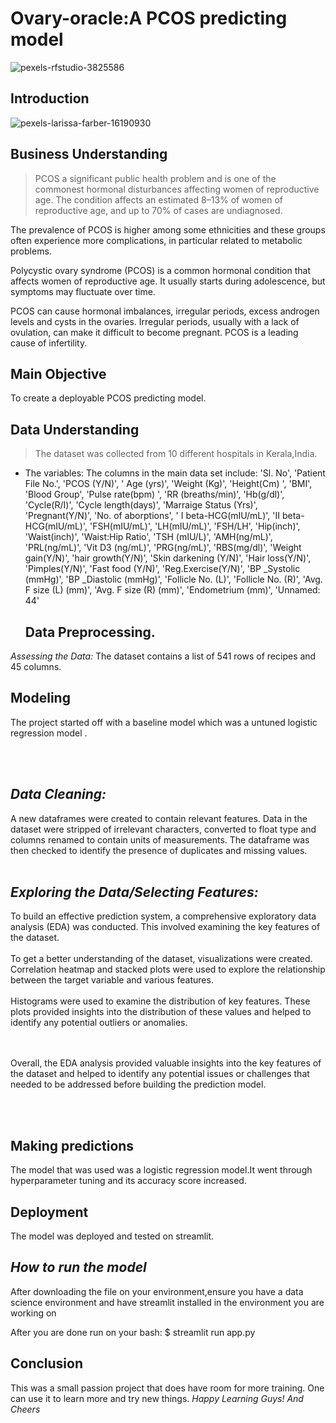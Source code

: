 # Ovary-oracle:A PCOS predicting model
![pexels-rfstudio-3825586](https://github.com/Wachira-2030/Ovary-oracle/assets/42667708/f3b80c87-f704-4546-a223-0ec77b4b0ef7)


## Introduction
![pexels-larissa-farber-16190930](https://user-images.githubusercontent.com/58382818/182008486-01c0a56b-f055-4d94-b38f-7d838d5f8b0f.png)


## Business Understanding
> PCOS a significant public health problem and is one of the commonest hormonal disturbances affecting women of reproductive age. The condition affects an estimated 8–13% of women of reproductive age, and up to 70% of cases are undiagnosed.

The prevalence of PCOS is higher among some ethnicities and these groups often experience more complications, in particular related to metabolic problems.

Polycystic ovary syndrome (PCOS) is a common hormonal condition that affects women of reproductive age. It usually starts during adolescence, but symptoms may fluctuate over time.

PCOS can cause hormonal imbalances, irregular periods, excess androgen levels and cysts in the ovaries. Irregular periods, usually with a lack of ovulation, can make it difficult to become pregnant. PCOS is a leading cause of infertility.


## Main Objective
To create a deployable PCOS predicting model. 

## Data Understanding

> The dataset was collected from 10 different hospitals in Kerala,India.
- The variables: 
The columns in the main data set include:
       'Sl. No', 'Patient File No.', 'PCOS (Y/N)', ' Age (yrs)', 'Weight (Kg)',
       'Height(Cm) ', 'BMI', 'Blood Group', 'Pulse rate(bpm) ',
       'RR (breaths/min)', 'Hb(g/dl)', 'Cycle(R/I)', 'Cycle length(days)',
       'Marraige Status (Yrs)', 'Pregnant(Y/N)', 'No. of aborptions',
       '  I   beta-HCG(mIU/mL)', 'II    beta-HCG(mIU/mL)', 'FSH(mIU/mL)',
       'LH(mIU/mL)', 'FSH/LH', 'Hip(inch)', 'Waist(inch)', 'Waist:Hip Ratio',
       'TSH (mIU/L)', 'AMH(ng/mL)', 'PRL(ng/mL)', 'Vit D3 (ng/mL)',
       'PRG(ng/mL)', 'RBS(mg/dl)', 'Weight gain(Y/N)', 'hair growth(Y/N)',
       'Skin darkening (Y/N)', 'Hair loss(Y/N)', 'Pimples(Y/N)',
       'Fast food (Y/N)', 'Reg.Exercise(Y/N)', 'BP _Systolic (mmHg)',
       'BP _Diastolic (mmHg)', 'Follicle No. (L)', 'Follicle No. (R)',
       'Avg. F size (L) (mm)', 'Avg. F size (R) (mm)', 'Endometrium (mm)',
       'Unnamed: 44'




  ## Data Preprocessing.
*Assessing the Data:* The dataset contains  a list of 541 rows of recipes and 45 columns.
## Modeling
The project started off with a baseline model which was a untuned logistic regression model .

<br><br>
## *Data Cleaning:* 
A new dataframes were created to contain relevant features.  Data in the dataset were stripped of irrelevant characters, converted to float type and columns renamed to contain units of measurements.   The dataframe was then checked to identify the presence of duplicates and missing values. 
<br><br>
## *Exploring the Data/Selecting Features:* 
To build an effective prediction system, a comprehensive exploratory data analysis (EDA) was conducted. This involved examining the key features of the dataset.
<br><br>
To get a better understanding of the dataset, visualizations were created. Correlation heatmap and stacked plots were used to explore the relationship between the target variable and various features.
<br><br>
Histograms were used to examine the distribution of key features. These plots provided insights into the distribution of these values and helped to identify any potential outliers or anomalies.

<br><br>
Overall, the EDA analysis provided valuable insights into the key features of the dataset and helped to identify any potential issues or challenges that needed to be addressed before building the prediction model.


<br><br>
## Making predictions 

The model that was used was a logistic regression model.It went through hyperparameter tuning and its accuracy score increased.


## Deployment 
The model was deployed and tested on streamlit.

## *How to run the model*
After downloading the file on your environment,ensure you have a data science environment and have streamlit installed in the environment you are working on

After you are done run on your bash:
$ streamlit run app.py

## Conclusion 

This was a small passion project that does have room for more training. One can use it to learn more and try new things.
*Happy Learning Guys! And Cheers*
